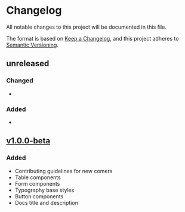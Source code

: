 
# Changelog
All notable changes to this project will be documented in this file.

The format is based on [Keep a Changelog](https://keepachangelog.com/en/1.0.0/), and this project adheres to [Semantic Versioning](https://semver.org/spec/v2.0.0.html).

## unreleased
### Changed
 - 
### Added
 - 

## [v1.0.0-beta](https://github.com/zeva-ui/zeva/releases/tag/v1.0.0-beta)
### Added
 - Contributing guidelines for new comers
 - Table components
 - Form components
 - Typography base styles
 - Button components
 - Docs title and description
